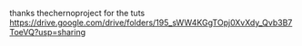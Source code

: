 thanks thechernoproject for the tuts
https://drive.google.com/drive/folders/195_sWW4KGgTOpj0XvXdy_Qvb3B7ToeVQ?usp=sharing
